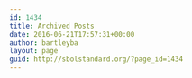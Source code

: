 ```yaml
---
id: 1434
title: Archived Posts
date: 2016-06-21T17:57:31+00:00
author: bartleyba
layout: page
guid: http://sbolstandard.org/?page_id=1434
---
```

